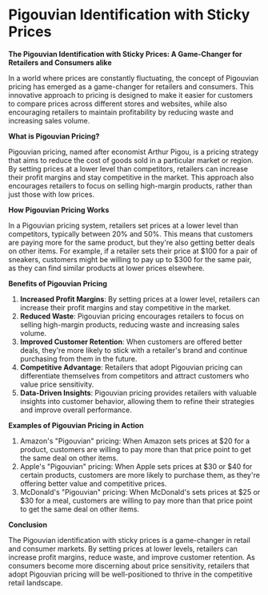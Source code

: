 # Pigouvian Identification with Sticky Prices

**The Pigouvian Identification with Sticky Prices: A Game-Changer for Retailers and Consumers alike**

In a world where prices are constantly fluctuating, the concept of Pigouvian pricing has emerged as a game-changer for retailers and consumers. This innovative approach to pricing is designed to make it easier for customers to compare prices across different stores and websites, while also encouraging retailers to maintain profitability by reducing waste and increasing sales volume.

**What is Pigouvian Pricing?**

Pigouvian pricing, named after economist Arthur Pigou, is a pricing strategy that aims to reduce the cost of goods sold in a particular market or region. By setting prices at a lower level than competitors, retailers can increase their profit margins and stay competitive in the market. This approach also encourages retailers to focus on selling high-margin products, rather than just those with low prices.

**How Pigouvian Pricing Works**

In a Pigouvian pricing system, retailers set prices at a lower level than competitors, typically between 20% and 50%. This means that customers are paying more for the same product, but they're also getting better deals on other items. For example, if a retailer sets their price at $100 for a pair of sneakers, customers might be willing to pay up to $300 for the same pair, as they can find similar products at lower prices elsewhere.

**Benefits of Pigouvian Pricing**

1. **Increased Profit Margins**: By setting prices at a lower level, retailers can increase their profit margins and stay competitive in the market.
2. **Reduced Waste**: Pigouvian pricing encourages retailers to focus on selling high-margin products, reducing waste and increasing sales volume.
3. **Improved Customer Retention**: When customers are offered better deals, they're more likely to stick with a retailer's brand and continue purchasing from them in the future.
4. **Competitive Advantage**: Retailers that adopt Pigouvian pricing can differentiate themselves from competitors and attract customers who value price sensitivity.
5. **Data-Driven Insights**: Pigouvian pricing provides retailers with valuable insights into customer behavior, allowing them to refine their strategies and improve overall performance.

**Examples of Pigouvian Pricing in Action**

1. Amazon's "Pigouvian" pricing: When Amazon sets prices at $20 for a product, customers are willing to pay more than that price point to get the same deal on other items.
2. Apple's "Pigouvian" pricing: When Apple sets prices at $30 or $40 for certain products, customers are more likely to purchase them, as they're offering better value and competitive prices.
3. McDonald's "Pigouvian" pricing: When McDonald's sets prices at $25 or $30 for a meal, customers are willing to pay more than that price point to get the same deal on other items.

**Conclusion**

The Pigouvian identification with sticky prices is a game-changer in retail and consumer markets. By setting prices at lower levels, retailers can increase profit margins, reduce waste, and improve customer retention. As consumers become more discerning about price sensitivity, retailers that adopt Pigouvian pricing will be well-positioned to thrive in the competitive retail landscape.
